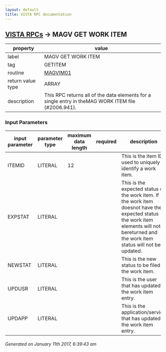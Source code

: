 ```yaml
---
layout: default
title: VISTA RPC documentation
---
```




## [VISTA RPCs](TableOfContent.md) &#8594; MAGV GET WORK ITEM 

 property | value 
--- | --- 
 label | MAGV GET WORK ITEM
 tag | GETITEM
 routine | [MAGVIM01](http://code.osehra.org/dox/Routine_MAGVIM01_source.html)
 return value type | ARRAY
 description | This RPC returns all of the data elements for a single entry in theMAG WORK ITEM file (#2006.941).

### Input Parameters

| input parameter | parameter type | maximum data length | required | description | 
| --- | --- | --- | --- | --- | 
| ITEMID | LITERAL | 12 |  | This is the item ID used to uniquely identify a work item. | 
| EXPSTAT | LITERAL |  |  | This is the expected status of the work item.  If the work item doesnot have the expected status the work item elements will not bereturned and the work item status will not be updated. | 
| NEWSTAT | LITERAL |  |  | This is the new status to be filed in the work item. | 
| UPDUSR | LITERAL |  |  | This is the user that has updated the work item entry. | 
| UPDAPP | LITERAL |  |  | This is the application/service that has updated the work item entry. | 




 ###### Generated on January 11th 2017, 6:39:43 am
